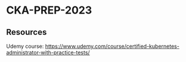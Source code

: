# CKA-PREP-2023
## Resources
Udemy course: https://www.udemy.com/course/certified-kubernetes-administrator-with-practice-tests/
